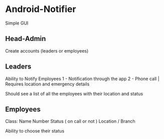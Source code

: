 # Android-Notifier

Simple GUI

## Head-Admin
Create accounts (leaders or employees)

## Leaders
Ability to Notify Employees 
       1 - Notification through the app
       2 - Phone call
       | Requires location and emergency details

Should see a list of all the employees with their location and status 


## Employees
Class: Name
       Number
       Status ( on call or not )
       Location / Branch
       
Ability to choose their status

